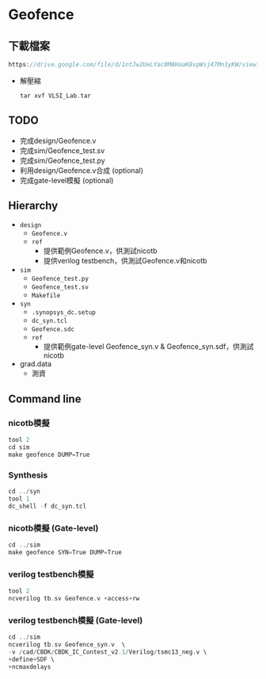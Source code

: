 # Geofence

## 下載檔案
```c
https://drive.google.com/file/d/1ntJw2UeLYac0MAHaaK8vpWsj47Mn1yKW/view?usp=sharing
```

* 解壓縮
	```c
	tar xvf VLSI_Lab.tar
	```

## TODO
* 完成design/Geofence.v
* 完成sim/Geofence_test.sv
* 完成sim/Geofence_test.py
* 利用design/Geofence.v合成 (optional)
* 完成gate-level模擬 (optional)

## Hierarchy
* `design`
	* `Geofence.v`
	* `ref`
		* 提供範例Geofence.v，供測試nicotb
		* 提供verilog testbench，供測試Geofence.v和nicotb
* `sim`
	* `Geofence_test.py`
	* `Geofence_test.sv`
	* `Makefile`
* `syn`
	* `.synopsys_dc.setup`
	* `dc_syn.tcl`
	* `Geofence.sdc`
	* `ref`
		* 提供範例gate-level Geofence_syn.v & Geofence_syn.sdf，供測試nicotb
* grad.data
	* 測資

## Command line
### nicotb模擬
```c
tool 2
cd sim
make geofence DUMP=True
```

### Synthesis
```c
cd ../syn
tool 1
dc_shell -f dc_syn.tcl
```

### nicotb模擬 (Gate-level)
```c
cd ../sim
make geofence SYN=True DUMP=True
```

### verilog testbench模擬
```c
tool 2
ncverilog tb.sv Geofence.v +access+rw
```

### verilog testbench模擬 (Gate-level)
```c
cd ../sim
ncverilog tb.sv Geofence_syn.v  \
-v /cad/CBDK/CBDK_IC_Contest_v2.1/Verilog/tsmc13_neg.v \
+define+SDF \
+ncmaxdelays
```
